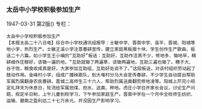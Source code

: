 ### 太岳中小学校积极参加生产

1947-03-31
第2版()
专栏：

    太岳中小学校积极参加生产
    【本报太岳二十八日电】综合中小学校通讯组报导：士敏中学、晋南中学、高平、晋城、阳城等地小学，热烈生产。士敏王溪小学注意春耕宣传，建立家庭黑板报十块，学生创作生产歌曲、板话二十八篇。如小学生王小编的“互助好”板话：互助好，互助作活真不少，修地多、锄地早，精耕细作庄稼好，该锄一遍的地，“互助就锄了两遍草，该锄两遍地，互助三遍也锄了。穗子大、谷子饱，粮食收成真是好，大家参加互助组，互助好处说不了。”这段板话，对该村组织劳动起了鼓动作用。金峰村小学，组成广播秧歌队，到大堆村分马大会宣传春耕，不少学生自动提出帮助军属烈属翻身农民春耕。晋城二高师生三十六人，帮助烈属送粪翻荒修地凌等。阳城上芹完小规定礼拜天为休息日，轮流给军属担煤、担水、送粪、种地。虎庄小学召开家长会议，讨论生产问题，规定半日制，上午儿童到校学习，下午参加家庭生产。晋南中学在一个月中全校师生纺织、运输、磨面之盈利达二十七万余元，并没因生产影响学习。

